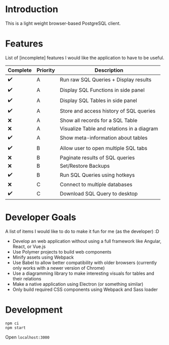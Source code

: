 # Introduction

This is a light weight browser-based PostgreSQL client.

# Features

List of [incomplete] features I would like the application to have to be useful.

Complete|Priority|Description
-|-|-
:heavy_check_mark:|A|Run raw SQL Queries + Display results
:heavy_check_mark:|A|Display SQL Functions in side panel
:heavy_check_mark:|A|Display SQL Tables in side panel
:heavy_check_mark:|A|Store and access history of SQL queries
:x:|A|Show all records for a SQL Table
:x:|A|Visualize Table and relations in a diagram
:heavy_check_mark:|A|Show meta-information about tables
:heavy_check_mark:|B|Allow user to open multiple SQL tabs
:x:|B|Paginate results of SQL queries
:x:|B|Set/Restore Backups
:heavy_check_mark:|B|Run SQL Queries using hotkeys
:x:|C|Connect to multiple databases
:heavy_check_mark:|C|Download SQL Query to desktop

# Developer Goals

A list of items I would like to do to make it fun for me (as the developer) :D

- Develop an web application without using a full framework like Angular, React, or Vue.js
- Use Polymer projects to build web components
- Minify assets using Webpack
- Use Babel to allow better compatibility with older browsers (currently only works with a newer version of Chrome)
- Use a diagramming library to make interesting visuals for tables and their relations
- Make a native application using Electron (or something similar)
- Only build required CSS components using Webpack and Sass loader

# Development

```
npm ci
npm start
```

Open `localhost:3000`
